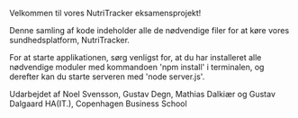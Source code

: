 Velkommen til vores NutriTracker eksamensprojekt!

Denne samling af kode indeholder alle de nødvendige filer for at køre vores sundhedsplatform, NutriTracker.

For at starte applikationen, sørg venligst for, at du har installeret alle nødvendige moduler med kommandoen 'npm install' i terminalen, og derefter kan du starte serveren med 'node server.js'.

Udarbejdet af Noel Svensson, Gustav Degn, Mathias Dalkiær og Gustav Dalgaard
HA(IT.), Copenhagen Business School
